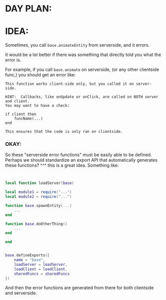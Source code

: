 

# DAY PLAN:



# IDEA:
  

Sometimes, you call `base.animateEntity` from serverside, and it errors.

It would be a lot better if there was something that directly told you
what the error is.

For example, if you call `base.animate` on serverside, (or any other 
clientside func,) you should get an error like:

```
This function works client-side only, but you called it on server-side.

HINT:  Callbacks, like onUpdate or onClick, are called on BOTH server and client.
You may want to have a check:

if client then 
    funcName(...)
end

This ensures that the code is only ran on clientside.
```

### OKAY: 
So these "serverside error functions" must be easily able to be defined.
Perhaps we should standardize an export API that automatically generates these
functions?
^^^ this is a great idea.
Something like:
```lua


local function loadServer(base)

local module1 = require("...")
local module2 = require("...")

function base.spawnEntity(...)
    ...
end

function base.doOtherThing()
    ...
end

end


base.defineExports({
    name = "base", 
    loadServer = loadServer,
    loadClient = loadClient,
    sharedFuncs = sharedFuncs
})
```
And then the error functions are generated from there for both clientside and
serverside.


